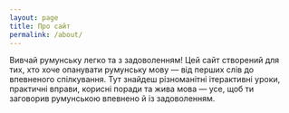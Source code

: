 ```yaml
---
layout: page
title: Про сайт
permalink: /about/
---
```


Вивчай румунську легко та з задоволенням!
Цей сайт створений для тих, хто хоче опанувати румунську мову —
від перших слів до впевненого спілкування.
Тут знайдеш різноманітні ітерактивні уроки, практичні вправи, корисні поради та жива мова —
усе, щоб ти заговорив румунською впевнено й із задоволенням.
